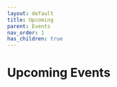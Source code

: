 ```yaml
---
layout: default
title: Upcoming
parent: Events
nav_order: 1
has_children: true
---
```


# Upcoming Events